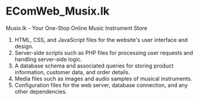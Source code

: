 # EComWeb_Musix.lk
Musix.lk - Your One-Stop Online Music Instrument Store


1. HTML, CSS, and JavaScript files for the website's user interface and design.
2. Server-side scripts such as PHP files for processing user requests and handling server-side logic.
3. A database schema and associated queries for storing product information, customer data, and order details.
4. Media files such as images and audio samples of musical instruments.
5. Configuration files for the web server, database connection, and any other dependencies.
